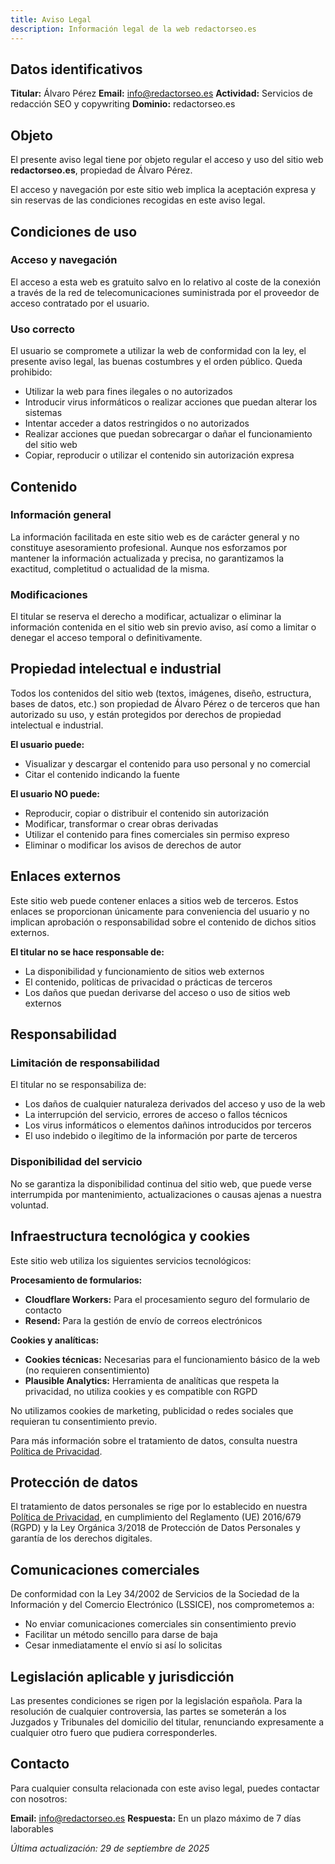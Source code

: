 ```yaml
---
title: Aviso Legal
description: Información legal de la web redactorseo.es
---
```


## Datos identificativos

**Titular:** Álvaro Pérez
**Email:** [info@redactorseo.es](mailto:info@redactorseo.es)
**Actividad:** Servicios de redacción SEO y copywriting
**Dominio:** redactorseo.es

## Objeto

El presente aviso legal tiene por objeto regular el acceso y uso del sitio web **redactorseo.es**, propiedad de Álvaro Pérez.

El acceso y navegación por este sitio web implica la aceptación expresa y sin reservas de las condiciones recogidas en este aviso legal.

## Condiciones de uso

### Acceso y navegación

El acceso a esta web es gratuito salvo en lo relativo al coste de la conexión a través de la red de telecomunicaciones suministrada por el proveedor de acceso contratado por el usuario.

### Uso correcto

El usuario se compromete a utilizar la web de conformidad con la ley, el presente aviso legal, las buenas costumbres y el orden público. Queda prohibido:

* Utilizar la web para fines ilegales o no autorizados
* Introducir virus informáticos o realizar acciones que puedan alterar los sistemas
* Intentar acceder a datos restringidos o no autorizados
* Realizar acciones que puedan sobrecargar o dañar el funcionamiento del sitio web
* Copiar, reproducir o utilizar el contenido sin autorización expresa

## Contenido

### Información general

La información facilitada en este sitio web es de carácter general y no constituye asesoramiento profesional. Aunque nos esforzamos por mantener la información actualizada y precisa, no garantizamos la exactitud, completitud o actualidad de la misma.

### Modificaciones

El titular se reserva el derecho a modificar, actualizar o eliminar la información contenida en el sitio web sin previo aviso, así como a limitar o denegar el acceso temporal o definitivamente.

## Propiedad intelectual e industrial

Todos los contenidos del sitio web (textos, imágenes, diseño, estructura, bases de datos, etc.) son propiedad de Álvaro Pérez o de terceros que han autorizado su uso, y están protegidos por derechos de propiedad intelectual e industrial.

**El usuario puede:**

* Visualizar y descargar el contenido para uso personal y no comercial
* Citar el contenido indicando la fuente

**El usuario NO puede:**

* Reproducir, copiar o distribuir el contenido sin autorización
* Modificar, transformar o crear obras derivadas
* Utilizar el contenido para fines comerciales sin permiso expreso
* Eliminar o modificar los avisos de derechos de autor

## Enlaces externos

Este sitio web puede contener enlaces a sitios web de terceros. Estos enlaces se proporcionan únicamente para conveniencia del usuario y no implican aprobación o responsabilidad sobre el contenido de dichos sitios externos.

**El titular no se hace responsable de:**

* La disponibilidad y funcionamiento de sitios web externos
* El contenido, políticas de privacidad o prácticas de terceros
* Los daños que puedan derivarse del acceso o uso de sitios web externos

## Responsabilidad

### Limitación de responsabilidad

El titular no se responsabiliza de:

* Los daños de cualquier naturaleza derivados del acceso y uso de la web
* La interrupción del servicio, errores de acceso o fallos técnicos
* Los virus informáticos o elementos dañinos introducidos por terceros
* El uso indebido o ilegítimo de la información por parte de terceros

### Disponibilidad del servicio

No se garantiza la disponibilidad continua del sitio web, que puede verse interrumpida por mantenimiento, actualizaciones o causas ajenas a nuestra voluntad.

## Infraestructura tecnológica y cookies

Este sitio web utiliza los siguientes servicios tecnológicos:

**Procesamiento de formularios:**

* **Cloudflare Workers:** Para el procesamiento seguro del formulario de contacto
* **Resend:** Para la gestión de envío de correos electrónicos

**Cookies y analíticas:**

* **Cookies técnicas:** Necesarias para el funcionamiento básico de la web (no requieren consentimiento)
* **Plausible Analytics:** Herramienta de analíticas que respeta la privacidad, no utiliza cookies y es compatible con RGPD

No utilizamos cookies de marketing, publicidad o redes sociales que requieran tu consentimiento previo.

Para más información sobre el tratamiento de datos, consulta nuestra [Política de Privacidad](/politica-privacidad).

## Protección de datos

El tratamiento de datos personales se rige por lo establecido en nuestra [Política de Privacidad](/politica-privacidad), en cumplimiento del Reglamento (UE) 2016/679 (RGPD) y la Ley Orgánica 3/2018 de Protección de Datos Personales y garantía de los derechos digitales.

## Comunicaciones comerciales

De conformidad con la Ley 34/2002 de Servicios de la Sociedad de la Información y del Comercio Electrónico (LSSICE), nos comprometemos a:

* No enviar comunicaciones comerciales sin consentimiento previo
* Facilitar un método sencillo para darse de baja
* Cesar inmediatamente el envío si así lo solicitas

## Legislación aplicable y jurisdicción

Las presentes condiciones se rigen por la legislación española. Para la resolución de cualquier controversia, las partes se someterán a los Juzgados y Tribunales del domicilio del titular, renunciando expresamente a cualquier otro fuero que pudiera corresponderles.

## Contacto

Para cualquier consulta relacionada con este aviso legal, puedes contactar con nosotros:

**Email:** [info@redactorseo.es](mailto:info@redactorseo.es)
**Respuesta:** En un plazo máximo de 7 días laborables

*Última actualización: 29 de septiembre de 2025*
